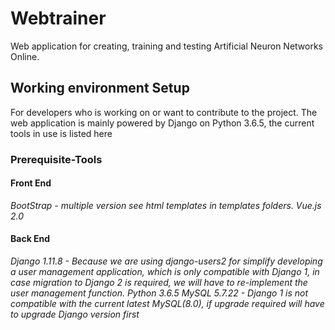 # Webtrainer
Web application for creating, training and testing Artificial Neuron Networks Online.

## Working environment Setup
For developers who is working on or want to contribute to the project. The web application is mainly powered by Django on Python 3.6.5, the current tools in use is listed here

### Prerequisite-Tools

#### Front End
*BootStrap - multiple version see html templates in templates folders.*
*Vue.js 2.0*

#### Back End
*Django 1.11.8 - Because we are using django-users2 for simplify developing a user management application, which is only compatible with Django 1, in case migration to Django 2 is required, we will have to re-implement the user management function.*
*Python 3.6.5*
*MySQL 5.7.22 - Django 1 is not compatible with the current latest MySQL(8.0), if upgrade required will have to upgrade Django version first*
